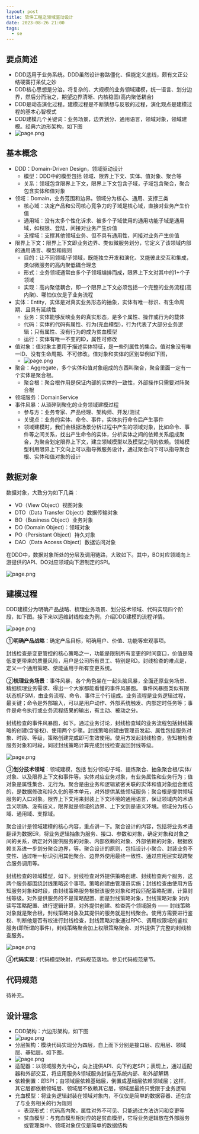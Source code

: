 ```yaml
---
layout: post
title: 软件工程之领域驱动设计
date: 2023-08-26 21:00
tags:
  - se
---
```


## 要点简述
- DDD适用于业务系统。DDD虽然设计套路僵化、但能定义底线，颇有文正公结硬寨打呆仗之妙
- DDD核心思想是分治。将复杂的、大规模的业务领域建模，统一语言、划分边界，然后分而治之，期望边界清晰、内核稳固(高内聚低耦合)
- DDD是动态演化过程。建模过程是不断猜想与反驳的过程，演化观点是建模过程的基本心智模式
- DDD建模几个关键词：业务场景，边界划分、通用语言，领域对象，领域建模。经典六边形架构，如下图
- ![page.png](https://raw.githubusercontent.com/niean/niean.github.io/master/images/20230826/ddd-arch-liubianxing.png)


## 基本概念
- DDD：Domain-Driven Design，领域驱动设计
    - 模型：DDD中的模型包括 领域、限界上下文、实体、值对象、聚合等
    - 关系：领域包含限界上下文，限界上下文包含子域，子域包含聚合，聚合包含实体和值对象
- 领域：Domain，业务范围和边界。领域分为核心、通用、支撑三类
    - 核心域：决定产品和公司核心竞争力的子域是核心域，直接对业务产生价值
    - 通用域：没有太多个性化诉求、被多个子域使用的通用功能子域是通用域，如权限、登陆，间接对业务产生价值
    - 支撑域：支撑其他领域业务、但不具有通用性，间接对业务产生价值
- 限界上下文：限界上下文即业务边界、类似微服务划分，它定义了该领域内部的通用语言、模型和规则
    - 目的：让不同领域/子领域，既能独立开发和演化、又能彼此交互和集成，类似微服务的高内聚低耦合理念
    - 形式：业务领域通常由多个子领域编排而成，限界上下文对其中的1+个子领域
    - 实现：高内聚低耦合，即一个限界上下文必须包括一个完整的业务流程(高内聚)、哪怕仅仅是子业务流程
- 实体：Entity，实体是对真实业务形态的抽象，实体有唯一标识、有生命周期、且具有延续性
    - 业务：实体能够反映业务的真实形态，是多个属性、操作或行为的载体
    - 代码：实体的代码有属性、行为(充血模型)，行为代表了大部分业务逻辑；只有属性、没有行为的成为贫血模型
    - 运行：实体有唯一不变的ID，属性可修改
- 值对象：值对象主要用于描述实体特征，是一些列属性的集合。值对象没有唯一ID、没有生命周期、不可修改。值对象和实体的区别举例如下图，
    - ![page.png](https://raw.githubusercontent.com/niean/niean.github.io/master/images/20230826/ddd-model-entryvo.jpg)
- 聚合：Aggregate，多个实体和值对象组成的东西叫聚合，聚合里面一定有一个实体是聚合根。
    - 聚合根：聚合根作用是保证内部的实体的一致性，外部操作只需要对阵聚合根
- 领域服务：DomainService
- 事件风暴：从琐碎到聚化的业务领域建模过程
    - 参与方：业务专家、产品经理、架构师、开发/测试
    - 关键点：业务的实体、命令、事件，实体执行命令后产生事件
    - 领域建模时，我们会根据场景分析过程中产生的领域对象，比如命令、事件等之间关系，找出产生命令的实体，分析实体之间的依赖关系组成聚合，为聚合划定限界上下文，建立领域模型以及模型之间的依赖。领域模型利用限界上下文向上可以指导微服务设计，通过聚合向下可以指导聚合根、实体和值对象的设计


## 数据对象
数据对象，大致分为如下几类：

- VO（View Object）视图对象
- DTO（Data Transfer Object）数据传输对象
- BO（Business Object）业务对象
- DO (Domain Object)：领域对象
- PO（Persistant Object）持久对象
- DAO（Data Access Object）数据访问对象

在DDD中，数据对象所处的分层及调用链路，大致如下。其中，BO对应领域向上游提供的API、DO对应领域向下游制定的SPI。

![page.png](https://raw.githubusercontent.com/niean/niean.github.io/master/images/20230826/ddd-model-data.jpg)


## 建模过程
DDD建模分为明确产品战略、梳理业务场景、划分技术领域、代码实现四个阶段，如下图。接下来以运维封线检查为例，介绍DDD建模的流程详情。

![page.png](https://raw.githubusercontent.com/niean/niean.github.io/master/images/20230826/ddd-model-steps.jpg)

①**明确产品战略**：确定产品目标，明确用户、价值、功能等宏观事项。

封线检查是变更管控的核心策略之一，功能是限制所有变更的时间窗口，价值是降低变更带来的质量风险，用户是公司所有员工、特别是RD。封线检查的难点是，定义一个通用策略、使能适用于所有变更系统。


②**梳理业务场景**：事件风暴，各个角色坐在一起头脑风暴，全面还原业务场景、精细梳理业务需求、得出一个大家都能看懂的事件风暴图。
事件风暴图类似有限状态机FSM，由业务流程、命令、事件三个行组成。业务流程是业务逻辑过程，最关键；命令是外部输入，可以是用户动作、外部系统触发、内部定时任务等；事件是命令执行或业务流程结果的输出，有主动、被动之分。

封线检查的事件风暴图，如下。通过业务讨论，封线检查域的业务流程包括封线策略的创建(含鉴权)、使用两个步骤。封线策略创建由管理员发起、属性包括服务对象、时段、等级，策略创建完成即可生效使用。使用方发起封线检查，告知被检查服务对象和时段，同过封线策略计算完成封线检查返回封线等级。

![page.png](https://raw.githubusercontent.com/niean/niean.github.io/master/images/20230826/ddd-model-event.jpg)


③**划分技术领域**：领域建模，包括 划分领域/子域、提炼聚合、抽象聚合根/实体/对象、以及限界上下文和事件等。实体对应业务对象，有业务属性和业务行为；值对象是属性集合、无行为。聚合是由业务和逻辑紧密关联的实体和值对象组合而成的，是数据修改和持久化的基本单元，对外提供某些领域服务；聚合根是提供领域服务的入口对象。限界上下文用来封装上下文环境的通用语言，保证领域内的术语含义明确、没有歧义，限界就是领域的边界、上下文则是语义环境。领域分为核心域、通用域、支撑域。

聚合设计是领域建模的核心内容，重点讲一下。聚合设计的内容，包括将业务术语翻译为数据ER，将业务逻辑抽象为服务、接口、参数和对象，确定对象和对象之间的关系，确定对外提供服务的对象、内部依赖的对象、外部依赖的对象，根据依赖关系进一步划分聚合边界，等。聚合设计的原则，包括设计小聚合、封装业务不变性、通过唯一标识引用其他聚合、边界外使用最终一致性、通过应用层实现跨聚合服务调用等。

封线检查的领域模型，如下。封线检查对外提供策略创建、封线检查两个服务，这两个服务都围绕封线策略这个事项。策略创建由管理员实施；封线检查由使用方告知服务对象和时段，由封线策略服务根据该服务对象和时段匹配策略配置，计算封线等级。对外提供服务的不是策略配置、而是封线策略对象，封线策略对象 对内读写策略配置、进行逻辑计算，对外提供创建、检查两个领域服务 —— 封线策略对象就是聚合根，封线策略对象及其提供的服务就是封线聚合。使用方需要进行鉴权、判断他是否有权进行封线检查，封线策略对象通过RPC、调用权限域的鉴权服务(即所谓的事件)，封线策略聚合加上权限策略聚合、对外提供了完整的封线检查服务。

![page.png](https://raw.githubusercontent.com/niean/niean.github.io/master/images/20230826/ddd-model-model.jpg)


④**代码实现**：代码模型映射，代码规范落地。参见代码规范章节。


## 代码规范
待补充。


## 设计理念
- DDD架构：六边形架构，如下图
- ![page.png](https://raw.githubusercontent.com/niean/niean.github.io/master/images/20230826/ddd-arch-liubianxing.png)
- 分层架构：模块代码实现分为四层，自上而下分别是接口层、应用层、领域层、基础层。如下图，
- ![page.png](https://raw.githubusercontent.com/niean/niean.github.io/master/images/20230826/ddd-arch-fenceng.png)
- 适配器：以领域服务为中心，向上提供API、向下约定SPI；表现上，通过适配器和外部交互，将应用服务&领域服务封装在系统内部、和外部解耦
- 依赖倒置：即SPI；由领域层依赖基础层，倒置成基础层依赖领域层；这样，其它层都依赖领域层、领域层不依赖其它层，领域层最终只受限于业务逻辑
- 充血模型：将业务逻辑封装在领域对象内，不仅仅是简单的数据容器、还包含了与业务相关的行为规则
    - 表现形式：代码高内聚，属性对外不可见、只能通过方法访问和变更等
    - 贫血模型：与充血模型相对应的是贫血模型，它将业务逻辑放在外部服务或管理类中、领域对象仅仅是简单的数据结构
